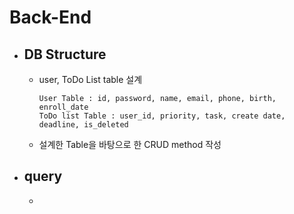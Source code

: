 # Back-End
-   ## DB Structure
    -   user, ToDo List table 설계

            User Table : id, password, name, email, phone, birth, enroll_date
            ToDo list Table : user_id, priority, task, create date, deadline, is_deleted
    
    -   설계한 Table을 바탕으로 한 CRUD method 작성
            
-   ## query
    -   